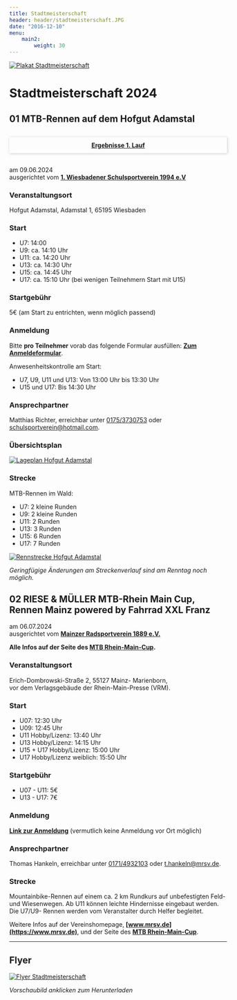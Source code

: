 ```yaml
---
title: Stadtmeisterschaft
header: header/stadtmeisterschaft.JPG
date: "2016-12-10"
menu: 
    main2:
        weight: 30
---
```


[![Plakat  Stadtmeisterschaft](stadtmeisterschaft/plakat_640.png)](stadtmeisterschaft/Stadtmeisterschaft-Plakat.pdf)

# Stadtmeisterschaft 2024

<!--
<div style="box-shadow: 1px 1px 6px 0px rgba(173, 173, 173, 0.6); text-align: center; margin: 30px 0;">
    <b><a style="display: block; padding: 10px;" href="stadtmeisterschaft/SM-2023-Endergebnis.pdf">Endergebnis</a></b>
</div>
-->

## 01 MTB-Rennen auf dem Hofgut Adamstal

<div style="box-shadow: 1px 1px 6px 0px rgba(173, 173, 173, 0.6); text-align: center; margin: 30px 0;">
    <b><a style="display: block; padding: 10px;" href="stadtmeisterschaft/SM-2024-1.Lauf.pdf">Ergebnisse 1. Lauf</a></b>
</div>

am 09.06.2024  
ausgerichtet vom **[1. Wiesbadener Schulsportverein 1994 e.V](https://www.schulsportverein.de)**

### Veranstaltungsort
Hofgut Adamstal, Adamstal 1, 65195 Wiesbaden  

### Start

* U7: 14:00
* U9: ca. 14:10 Uhr
* U11: ca. 14:20 Uhr
* U13: ca. 14:30 Uhr
* U15: ca. 14:45 Uhr
* U17: ca. 15:10 Uhr (bei wenigen Teilnehmern Start mit U15)  

### Startgebühr
5€ (am Start zu entrichten, wenn möglich passend)  

### Anmeldung
 
Bitte **pro Teilnehmer** vorab das folgende Formular ausfüllen: **[Zum Anmeldeformular](https://forms.gle/uEKPBxiHC2fbfYRp9)**.

Anwesenheitskontrolle am Start:   
* U7, U9, U11 und U13: Von 13:00 Uhr bis 13:30 Uhr
* U15 und U17: Bis 14:30 Uhr

### Ansprechpartner
Matthias Richter, erreichbar unter [0175/3730753](tel:+491753730753) oder [schulsportverein@hotmail.com](mailto:schulsportverein@hotmail.com).

### Übersichtsplan

[![Lageplan Hofgut Adamstal](stadtmeisterschaft/WSV-Radrennen-Hofgut-Adamstal-Lageplan.jpg)](stadtmeisterschaft/WSV-Radrennen-Hofgut-Adamstal-Lageplan.jpg)

### Strecke

MTB-Rennen im Wald:

* U7: 2 kleine Runden
* U9: 2 kleine Runden
* U11: 2 Runden
* U13: 3 Runden
* U15: 6 Runden
* U17: 7 Runden

[![Rennstrecke Hofgut Adamstal](stadtmeisterschaft/WSV-Radrennen-Hofgut-Adamstal-Strecke-2023.jpg)](stadtmeisterschaft/WSV-Radrennen-Hofgut-Adamstal-Strecke-2023.jpg)

*Geringfügige Änderungen am Streckenverlauf sind am Renntag noch möglich.*

## 02 RIESE & MÜLLER MTB-Rhein Main Cup, Rennen Mainz powered by Fahrrad XXL Franz

am 06.07.2024  
ausgerichtet vom **[Mainzer Radsportverein 1889 e.V.](https://www.mrsv.de)**

**Alle Infos auf der Seite des
[MTB Rhein-Main-Cup](https://www.mtb-rhein-main-cup.de/pages/rennen/06.07.2024-mainz.php).**

### Veranstaltungsort
Erich-Dombrowski-Straße 2, 55127 Mainz- Marienborn,  
vor dem Verlagsgebäude der Rhein-Main-Presse (VRM).

### Start

* U07: 12:30 Uhr
* U09: 12:45 Uhr
* U11 Hobby/Lizenz: 13:40 Uhr
* U13 Hobby/Lizenz: 14:15 Uhr
* U15 + U17 Hobby/Lizenz: 15:00 Uhr
* U17 Hobby/Lizenz weiblich: 15:50 Uhr

### Startgebühr

* U07 - U11: 5€
* U13 - U17: 7€

### Anmeldung

**[Link zur Anmeldung](https://my.raceresult.com/281149/registration)** (vermutlich keine Anmeldung vor Ort möglich)

### Ansprechpartner
Thomas Hankeln, erreichbar unter [0171/4932103](tel:+491714932103) oder [t.hankeln@mrsv.de](mailto:t.hankeln@mrsv.de).

### Strecke

Mountainbike-Rennen auf einem ca. 2 km Rundkurs auf unbefestigten Feld- und Wiesenwegen. Ab U11 können leichte Hindernisse eingebaut werden. Die U7/U9- Rennen werden vom Veranstalter durch Helfer begleitet.

Weitere Infos auf der Vereinshomepage, **[www.mrsv.de](https://www.mrsv.de)**, und der Seite des **[MTB Rhein-Main-Cup](https://www.mtb-rhein-main-cup.de/pages/rennen/06.07.2024-mainz.php)**.

---

## Flyer

[![Flyer Stadtmeisterschaft](stadtmeisterschaft/flyer_640.png)](stadtmeisterschaft/Stadtmeisterschaft-Flyer.pdf)

*Vorschaubild anklicken zum Herunterladen*
